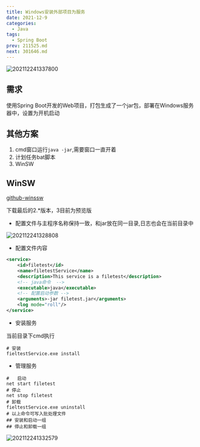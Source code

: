 ```yaml
---
title: Windows安装外部项目为服务
date: 2021-12-9
categories:
  - Java
tags:
  - Spring Boot 
prev: 211525.md
next: 301646.md
---
```


![202112241337800](https://cdn.jsdelivr.net/gh/qbmzc/images/2021/202112241337800.png)

<!-- more -->

## 需求

使用Spring Boot开发的Web项目，打包生成了一个jar包，部署在Windows服务器中，设置为开机启动

## 其他方案

1. cmd窗口运行`java -jar`,需要窗口一直开着
2. 计划任务bat脚本
3. WinSW


## WinSW 

[github-winssw](https://github.com/winsw/winsw/releases)

下载最后的2.*版本，3目前为预览版

- 配置文件与主程序名称保持一致，和jar放在同一目录,日志也会在当前目录中

![202112241328808](https://cdn.jsdelivr.net/gh/qbmzc/images/2021/202112241328808.png)

- 配置文件内容

```xml
<service>
    <id>filetest</id>
    <name>filetestService</name>
    <description>This service is a filetest</description>
    <!-- java命令  -->
    <executable>java</executable>
    <!-- 配置启动参数 -->
    <arguments>-jar filetest.jar</arguments>
    <log mode="roll"/>
</service>
```
- 安装服务

当前目录下cmd执行

```shell
# 安装
fieltestService.exe install
```

- 管理服务

```shell
#   启动
net start filetest
# 停止
net stop filetest
# 卸载
fieltestService.exe uninstall
# 以上命令可写入批处理文件
## 安装和启动一组
## 停止和卸载一组
```

![202112241332579](https://cdn.jsdelivr.net/gh/qbmzc/images/2021/202112241332579.png)
